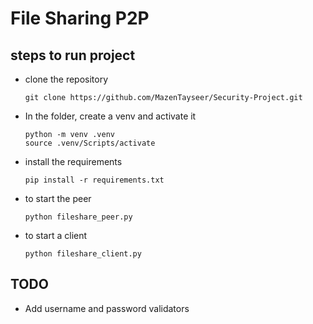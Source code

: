# File Sharing P2P

## steps to run project
- clone the repository
    ```
    git clone https://github.com/MazenTayseer/Security-Project.git
    ```
- In the folder, create a venv and activate it
    ```
    python -m venv .venv
    source .venv/Scripts/activate
    ```
- install the requirements
    ```
    pip install -r requirements.txt
    ```
- to start the peer
    ```
    python fileshare_peer.py
    ```
- to start a client
    ```
    python fileshare_client.py
    ```

## TODO
- Add username and password validators